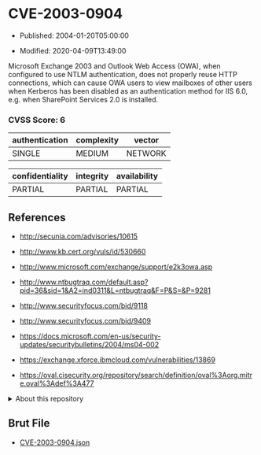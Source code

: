 # CVE-2003-0904

- Published: 2004-01-20T05:00:00

- Modified: 2020-04-09T13:49:00

Microsoft Exchange 2003 and Outlook Web Access (OWA), when configured to use NTLM authentication, does not properly reuse HTTP connections, which can cause OWA users to view mailboxes of other users when Kerberos has been disabled as an authentication method for IIS 6.0, e.g. when SharePoint Services 2.0 is installed.

### CVSS Score: **6**

| authentication | complexity | vector |
| --- | --- | --- |
| SINGLE | MEDIUM | NETWORK |

| confidentiality | integrity | availability |
| --- | --- | --- |
| PARTIAL | PARTIAL | PARTIAL |

## References

* http://secunia.com/advisories/10615

* http://www.kb.cert.org/vuls/id/530660

* http://www.microsoft.com/exchange/support/e2k3owa.asp

* http://www.ntbugtraq.com/default.asp?pid=36&sid=1&A2=ind0311&L=ntbugtraq&F=P&S=&P=9281

* http://www.securityfocus.com/bid/9118

* http://www.securityfocus.com/bid/9409

* https://docs.microsoft.com/en-us/security-updates/securitybulletins/2004/ms04-002

* https://exchange.xforce.ibmcloud.com/vulnerabilities/13869

* https://oval.cisecurity.org/repository/search/definition/oval%3Aorg.mitre.oval%3Adef%3A477

<details>
<summary>About this repository</summary> 

  This repository is part of the project [Live Hack CVE](https://github.com/Live-Hack-CVE). Main website can be found [www.live-hack.org](https://www.live-hack.org) 
  
  Made by [Sn0wAlice](https://github.com/Sn0wAlice) for the people that care about security and need to have a feed of the latest CVEs. Hope you enjoy it, don't forget to star the repo and follow me on [Twitter](https://twitter.com/Sn0wAlice) and [Github](https://github.com/Sn0wAlice). And that is my [personnal website](https://www.alice-snow.me/)

  - [Home Page](https://github.com/Live-Hack-CVE)
  - [Framework](https://github.com/Live-Hack-CVE/cve-framework)
  - [CVE database](https://github.com/Live-Hack-CVE/full_database)
  - [Changelog](https://github.com/Live-Hack-CVE/Changelog)
</details>

## Brut File

* [CVE-2003-0904.json](https://raw.githubusercontent.com/Live-Hack-CVE/full_database/main/cves/2003/CVE-2003-0904.json)

